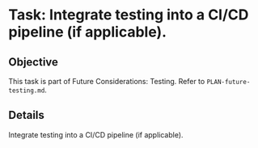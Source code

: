# Task: Integrate testing into a CI/CD pipeline (if applicable).

## Objective
This task is part of Future Considerations: Testing. Refer to `PLAN-future-testing.md`.

## Details
Integrate testing into a CI/CD pipeline (if applicable).
